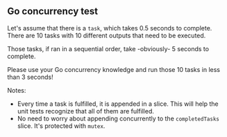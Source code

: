 ## Go concurrency test

Let's assume that there is a `task`, which takes 0.5 seconds to complete. There are 10 tasks with 10 different outputs that need to be executed.

Those tasks, if ran in a sequential order, take -obviously- 5 seconds to complete.

Please use your Go concurrency knowledge and run those 10 tasks in less than 3 seconds!

Notes:

- Every time a task is fulfilled, it is appended in a slice. This will help the unit tests recognize that all of them are fulfilled.
- No need to worry about appending concurrently to the `completedTasks` slice. It's protected with `mutex`.